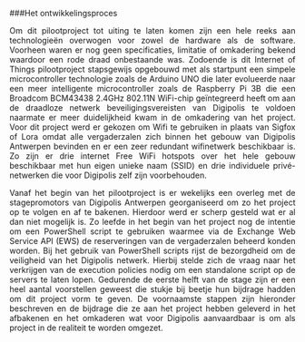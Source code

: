 ###Het ontwikkelingsproces
<p style="text-align: justify;">Om dit pilootproject tot uiting te laten komen zijn een hele reeks aan technologieën overwogen voor zowel de hardware als de software. Voorheen waren er nog geen specificaties, limitatie of omkadering bekend waardoor een rode draad onbestaande was. Zodoende is dit Internet of Things pilootproject stapsgewijs opgebouwd met als startpunt een simpele microcontroller technologie zoals de Arduino UNO die later evolueerde naar een meer intelligente microcontroller zoals de Raspberry Pi 3B die een Broadcom BCM43438 2.4GHz 802.11N WiFi-chip geïntegreerd heeft om aan de draadloze netwerk beveiligingsvereisten van Digipolis te voldoen naarmate er meer duidelijkheid kwam in de omkadering van het project. Voor dit project werd er gekozen om Wifi te gebruiken in plaats van Sigfox of Lora omdat alle vergaderzalen zich binnen het gebouw van Digipolis Antwerpen bevinden en er een zeer redundant wifinetwerk beschikbaar is. Zo zijn er drie internet Free WiFi hotspots over het hele gebouw beschikbaar met hun eigen unieke naam (SSID) en drie individuele privé-netwerken die voor Digipolis zelf zijn voorbehouden.</p>
<p style="text-align: justify;">Vanaf het begin van het pilootproject is er wekelijks een overleg met de stagepromotors van Digipolis Antwerpen georganiseerd om zo het project op te volgen en af te bakenen. Hierdoor werd er scherp gesteld wat er al dan niet mogelijk is. Zo leefde in het begin van het project nog de intentie om een PowerShell script te gebruiken waarmee via de Exchange Web Service API (EWS) de reserveringen van de vergaderzalen beheerd konden worden. Bij het gebruik van PowerShell scripts rijst de bezorgdheid om de veiligheid van het Digipolis netwerk. Hierbij stelde zich de vraag naar het verkrijgen van de execution policies nodig om een standalone script op de servers te laten lopen. Gedurende de eerste helft van de stage zijn er een heel aantal voorstellen geweest die stukje bij beetje hun bijdrage hadden om dit project vorm te geven. De voornaamste stappen zijn hieronder beschreven en de bijdrage die ze aan het project hebben geleverd in het afbakenen en het omkaderen wat voor Digipolis aanvaardbaar is om als project in de realiteit te worden omgezet.</p>